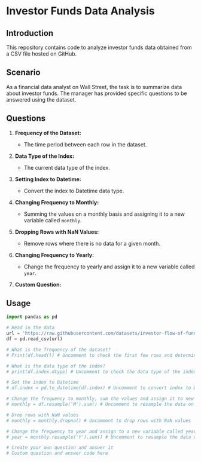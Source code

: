 # Investor Funds Data Analysis

## Introduction
This repository contains code to analyze investor funds data obtained from a CSV file hosted on GitHub.

## Scenario
As a financial data analyst on Wall Street, the task is to summarize data about investor funds. The manager has provided specific questions to be answered using the dataset.

## Questions

1. **Frequency of the Dataset:**
   - The time period between each row in the dataset.

2. **Data Type of the Index:**
   - The current data type of the index.

3. **Setting Index to Datetime:**
   - Convert the index to Datetime data type.

4. **Changing Frequency to Monthly:**
   - Summing the values on a monthly basis and assigning it to a new variable called `monthly`.

5. **Dropping Rows with NaN Values:**
   - Remove rows where there is no data for a given month.

6. **Changing Frequency to Yearly:**
   - Change the frequency to yearly and assign it to a new variable called `year`.

7. **Custom Question:**


## Usage

```python
import pandas as pd

# Read in the data
url = 'https://raw.githubusercontent.com/datasets/investor-flow-of-funds-us/master/data/weekly.csv'
df = pd.read_csv(url)

# What is the frequency of the dataset?
# Print(df.head()) # Uncomment to check the first few rows and determine the frequency

# What is the data type of the index?
# print(df.index.dtype) # Uncomment to check the data type of the index

# Set the index to Datetime
# df.index = pd.to_datetime(df.index) # Uncomment to convert index to Datetime

# Change the frequency to monthly, sum the values and assign it to new variable called monthly
# monthly = df.resample('M').sum() # Uncomment to resample the data on a monthly basis and sum the values

# Drop rows with NaN values
# monthly = monthly.dropna() # Uncomment to drop rows with NaN values

# Change the frequency to year and assign to a new variable called year
# year = monthly.resample('Y').sum() # Uncomment to resample the data on a yearly basis and sum the values

# Create your own question and answer it
# Custom question and answer code here
